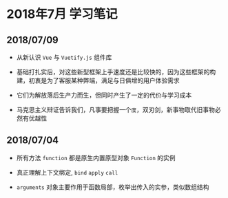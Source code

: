 # 2018年7月 学习笔记

## 2018/07/09

- 从新认识 `Vue` 与  `Vuetify.js` 组件库

- 基础打扎实后，对这些新型框架上手速度还是比较快的，因为这些框架的构建，初衷是为了客服某种弊端，满足与日俱增的用户体验需求

- 它们为解放落后生产力而生，但同时产生了一定的代价与学习成本

- 马克思主义辩证告诉我们，凡事要把握一个`度`，双刃剑，新事物取代旧事物必然有优越性

## 2018/07/04

- 所有方法 `function` 都是原生内置原型对象 `Function` 的实例

- 真正理解上下文绑定, `bind` `apply` `call`

- `arguments` 对象主要作用于函数局部，枚举出传入的实参，类似数组结构
